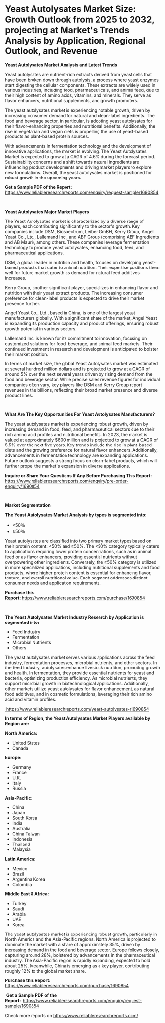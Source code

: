 <p><h1>Yeast Autolysates Market Size: Growth Outlook from 2025 to 2032, projecting at Market's Trends Analysis by Application, Regional Outlook, and Revenue</h1></p><p><strong>Yeast Autolysates Market Analysis and Latest Trends</strong></p>
<p><p>Yeast autolysates are nutrient-rich extracts derived from yeast cells that have been broken down through autolysis, a process where yeast enzymes start digesting the cellular components. These extracts are widely used in various industries, including food, pharmaceuticals, and animal feed, due to their high content of amino acids, vitamins, and minerals. They serve as flavor enhancers, nutritional supplements, and growth promoters.</p><p>The yeast autolysates market is experiencing notable growth, driven by increasing consumer demand for natural and clean-label ingredients. The food and beverage sector, in particular, is adopting yeast autolysates for their flavor-enhancing properties and nutritional benefits. Additionally, the rise in vegetarian and vegan diets is propelling the use of yeast-based products as plant-based protein sources.</p><p>With advancements in fermentation technology and the development of innovative applications, the market is evolving. The Yeast Autolysates Market is expected to grow at a CAGR of 4.6% during the forecast period. Sustainability concerns and a shift towards natural ingredients are influencing product developments and driving market players to explore new formulations. Overall, the yeast autolysates market is positioned for robust growth in the upcoming years.</p></p>
<p><strong>Get a Sample PDF of the Report:&nbsp;</strong> <a href="https://www.reliableresearchreports.com/enquiry/request-sample/1690854?utm_campaign=3009&utm_medium=2&utm_source=Github&utm_content=ia&utm_term=26032025&utm_id=yeast-autolysates">https://www.reliableresearchreports.com/enquiry/request-sample/1690854</a></p>
<p>&nbsp;</p>
<p><strong>Yeast Autolysates Major Market Players</strong></p>
<p><p>The Yeast Autolysates market is characterized by a diverse range of players, each contributing significantly to the sector's growth. Key companies include DSM, Biospectrum, Leiber GmBH, Kerry Group, Angel Yeast Co., Ltd., Lallemand Inc., and ABF Group (comprising ABF Ingredients and AB Mauri), among others. These companies leverage fermentation technology to produce yeast autolysates, enhancing food, feed, and pharmaceutical applications.</p><p>DSM, a global leader in nutrition and health, focuses on developing yeast-based products that cater to animal nutrition. Their expertise positions them well for future market growth as demand for natural feed additives increases.</p><p>Kerry Group, another significant player, specializes in enhancing flavor and nutrition with their yeast extract products. The increasing consumer preference for clean-label products is expected to drive their market presence further.</p><p>Angel Yeast Co., Ltd., based in China, is one of the largest yeast manufacturers globally. With a significant share of the market, Angel Yeast is expanding its production capacity and product offerings, ensuring robust growth potential in various sectors.</p><p>Lallemand Inc. is known for its commitment to innovation, focusing on customized solutions for food, beverage, and animal feed markets. Their continued investment in research and development is anticipated to bolster their market position.</p><p>In terms of market size, the global Yeast Autolysates market was estimated at several hundred million dollars and is projected to grow at a CAGR of around 5% over the next several years driven by rising demand from the food and beverage sector. While precise sales revenue figures for individual companies often vary, key players like DSM and Kerry Group report revenues in the billions, reflecting their broad market presence and diverse product lines.</p></p>
<p>&nbsp;</p>
<p><strong>What Are The Key Opportunities For Yeast Autolysates Manufacturers?</strong></p>
<p><p>The yeast autolysates market is experiencing robust growth, driven by increasing demand in food, feed, and pharmaceutical sectors due to their rich amino acid profiles and nutritional benefits. In 2023, the market is valued at approximately $600 million and is projected to grow at a CAGR of 5.5% over the next five years. Key trends include the rise in plant-based diets and the growing preference for natural flavor enhancers. Additionally, advancements in fermentation technology are expanding applications. Future outlook suggests a strong focus on clean-label products, which will further propel the market's expansion in diverse applications.</p></p>
<p><strong>Inquire or Share Your Questions If Any Before Purchasing This Report:</strong> <a href="https://www.reliableresearchreports.com/enquiry/pre-order-enquiry/1690854?utm_campaign=3009&utm_medium=2&utm_source=Github&utm_content=ia&utm_term=26032025&utm_id=yeast-autolysates">https://www.reliableresearchreports.com/enquiry/pre-order-enquiry/1690854</a></p>
<p>&nbsp;</p>
<p><strong>Market Segmentation</strong></p>
<p><strong>The Yeast Autolysates Market Analysis by types is segmented into:</strong></p>
<p><ul><li><50％</li><li>≥50％</li></ul></p>
<p><p>Yeast autolysates are classified into two primary market types based on their protein content: <50% and ≥50%. The <50% category typically caters to applications requiring lower protein concentrations, such as in animal feed or as flavor enhancers, providing essential nutrients without overpowering other ingredients. Conversely, the ≥50% category is utilized in more specialized applications, including nutritional supplements and food products, where higher protein content is essential for enhancing flavor, texture, and overall nutritional value. Each segment addresses distinct consumer needs and application requirements.</p></p>
<p><strong>Purchase this Report:&nbsp;</strong><a href="https://www.reliableresearchreports.com/purchase/1690854?utm_campaign=3009&utm_medium=2&utm_source=Github&utm_content=ia&utm_term=26032025&utm_id=yeast-autolysates">https://www.reliableresearchreports.com/purchase/1690854</a></p>
<p>&nbsp;</p>
<p><strong>The Yeast Autolysates Market Industry Research by Application is segmented into:</strong></p>
<p><ul><li>Feed Industry</li><li>Fermentation</li><li>Microbial Nutrients</li><li>Others</li></ul></p>
<p><p>The yeast autolysates market serves various applications across the feed industry, fermentation processes, microbial nutrients, and other sectors. In the feed industry, autolysates enhance livestock nutrition, promoting growth and health. In fermentation, they provide essential nutrients for yeast and bacteria, optimizing production efficiency. As microbial nutrients, they support microbial growth in biotechnological applications. Additionally, other markets utilize yeast autolysates for flavor enhancement, as natural food additives, and in cosmetic formulations, leveraging their rich amino acid and vitamin profiles.</p></p>
<p><a href="https://www.reliableresearchreports.com/yeast-autolysates-r1690854?utm_campaign=3009&utm_medium=2&utm_source=Github&utm_content=ia&utm_term=26032025&utm_id=yeast-autolysates">&nbsp;https://www.reliableresearchreports.com/yeast-autolysates-r1690854</a></p>
<p><strong>In terms of Region, the Yeast Autolysates Market Players available by Region are:</strong></p>
<p>
    <p> <strong> North America: </strong>
        <ul>
            <li>United States</li>
            <li>Canada</li>
        </ul>
        </p> 
    <p> <strong> Europe: </strong>
        <ul>
            <li>Germany</li>
            <li>France</li>
            <li>U.K.</li>
            <li>Italy</li>
            <li>Russia</li>
        </ul>
        </p> 
    <p> <strong> Asia-Pacific: </strong>
        <ul>
            <li>China</li>
            <li>Japan</li>
            <li>South Korea</li>
            <li>India</li>
            <li>Australia</li>
            <li>China Taiwan</li>
            <li>Indonesia</li>
            <li>Thailand</li>
            <li>Malaysia</li>
        </ul>
        </p> 
    <p> <strong> Latin America: </strong>
        <ul>
            <li>Mexico</li>
            <li>Brazil</li>
            <li>Argentina Korea</li>
            <li>Colombia</li>
        </ul>
        </p> 
    <p> <strong> Middle East & Africa: </strong>
        <ul>
            <li>Turkey</li>
            <li>Saudi</li>
            <li>Arabia</li>
            <li>UAE</li>
            <li>Korea</li>
        </ul>
    </p>
    </p>
<p><p>The yeast autolysates market is experiencing robust growth, particularly in North America and the Asia-Pacific regions. North America is projected to dominate the market with a share of approximately 35%, driven by increasing demand in the food and beverage sector. Europe follows closely, capturing around 28%, bolstered by advancements in the pharmaceutical industry. The Asia-Pacific region is rapidly expanding, expected to hold about 25%. Meanwhile, China is emerging as a key player, contributing roughly 12% to the global market share.</p></p>
<p><strong>Purchase this Report: </strong><a href="https://www.reliableresearchreports.com/purchase/1690854?utm_campaign=3009&utm_medium=2&utm_source=Github&utm_content=ia&utm_term=26032025&utm_id=yeast-autolysates">https://www.reliableresearchreports.com/purchase/1690854</a></p>
<p>&nbsp;<strong>Get a Sample PDF of the Report:&nbsp;&nbsp;</strong><a href="https://www.reliableresearchreports.com/enquiry/request-sample/1690854?utm_campaign=3009&utm_medium=2&utm_source=Github&utm_content=ia&utm_term=26032025&utm_id=yeast-autolysates">https://www.reliableresearchreports.com/enquiry/request-sample/1690854</a></p>
<p><strong></strong></p>
<p>Check more reports on <a href="https://www.reliableresearchreports.com/?utm_campaign=3009&utm_medium=2&utm_source=Github&utm_content=ia&utm_term=26032025&utm_id=yeast-autolysates">https://www.reliableresearchreports.com/</a></p>
